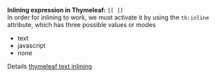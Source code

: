 **Inlining expression in Thymeleaf:** `[[ ]]`    
In order for inlining to work, we must activate it by using the `th:inline` attribute, which has three possible values or modes 
* text
* javascript
* none



Details [thymeleaf text inlining](https://www.thymeleaf.org/doc/tutorials/2.1/usingthymeleaf.html#inlining)
